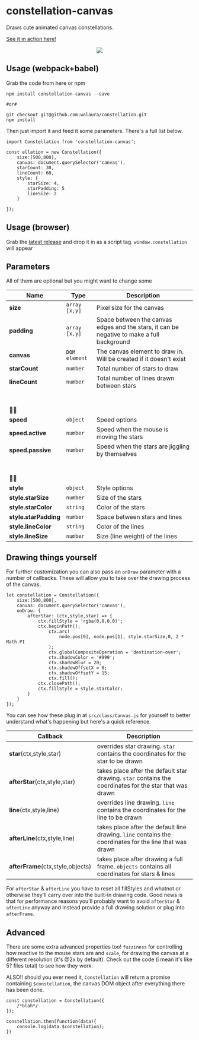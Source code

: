 # constellation-canvas
Draws cute animated canvas constellations.

[See it in action here!](https://walaura.github.io/constellation/)

<p align="center">
  <img src="http://i.imgur.com/gLCMGoi.png">
</p>




## Usage (webpack+babel)
Grab the code from here or npm

    npm install constellation-canvas --save

    #or#

    git checkout git@github.com:walaura/constellation.git
    npm install

Then just import it and feed it some parameters. There's a full list below.

    import Constellation from 'constellation-canvas';

    const ellation = new Constellation({
        size:[500,800],
        canvas: document.querySelector('canvas'),
        starCount: 30,
        lineCount: 60,
        style: {
            starSize: 4,
            starPadding: 5
            lineSize: 2
        }

    });




## Usage (browser)
Grab the [latest release](https://github.com/walaura/constellation/releases) and drop it in as a script tag. `window.constellation` will appear




## Parameters
All of them are optional but you might want to change some

| Name | Type | Description |
| --- | --- | --- |
| **size** | `array [x,y]` | Pixel size for the canvas |
| **padding** | `array [x,y]` | Space between the canvas edges and the stars, it can be negative to make a full background  |
| **canvas** | `DOM element` | The canvas element to draw in. Will be created if it doesn't exist |
| **starCount** | `number` | Total number of stars to draw |
| **lineCount** | `number`  | Total number of lines drawn between stars |
| <br><br>🏃‍💨 |  |  |
| **speed** | `object` | Speed options |
| **speed.active** | `number` | Speed when the mouse is moving the stars |
| **speed.passive** | `number` | Speed when the stars are jiggling by themselves |
| <br><br>👩‍🎨 |  |  |
| **style** | `object` | Style options |
| **style.starSize** | `number` | Size of the stars |
| **style.starColor** | `string` | Color of the stars  |
| **style.starPadding** | `number` | Space between stars and lines |
| **style.lineColor** | `string` | Color of the lines |
| **style.lineSize** | `number` | Size (line weight) of the lines |




## Drawing things yourself
For further customization you can also pass an `onDraw` parameter with a number of callbacks. These will allow you to take over the drawing process of the canvas.

    let constellation = Constellation({
        size:[500,800],
        canvas: document.querySelector('canvas'),
        onDraw: {
            afterStar: (ctx,style,star) => {
                ctx.fillStyle = 'rgba(0,0,0,0)';
                ctx.beginPath();
                    ctx.arc(
                        node.pos[0], node.pos[1], style.starSize,0, 2 * Math.PI
                    );
                    ctx.globalCompositeOperation = 'destination-over';
                    ctx.shadowColor = '#999';
                    ctx.shadowBlur = 20;
                    ctx.shadowOffsetX = 0;
                    ctx.shadowOffsetY = 15;
                    ctx.fill();
                ctx.closePath();
                ctx.fillStyle = style.starColor;
            }
        }
    });

You can see how these plug in at `src/class/Canvas.js` for yourself to better understand what's happening but here's a quick reference.

| Callback | Description |
| --- | --- |
| **star**(ctx,style,star) | overrides star drawing. `star` contains the coordinates for the star to be drawn |
| **afterStar**(ctx,style,star) | takes place after the default star drawing. `star` contains the coordinates for the star that was drawn |
| **line**(ctx,style,line) | overrides line drawing. `line` contains the coordinates for the line to be drawn |
| **afterLine**(ctx,style,line) | takes place after the default line drawing. `line` contains the coordinates for the line that was drawn |
| **afterFrame**(ctx,style,objects) | takes place after drawing a full frame. `objects` contains all coordinates for stars & lines |

For `afterStar` & `afterLine` you have to reset all fillStyles and whatnot or otherwise they'll carry over into the built-in drawing code. Good news is that for performance reasons you'll probably want to avoid `afterStar` & `afterLine` anyway and instead provide a full drawing solution or plug into `afterFrame`.


## Advanced
There are some extra advanced properties too! `fuzziness` for controlling how reactive to the mouse stars are and `scale`, for drawing the canvas at a different resolution (it's @2x by default). Check out the code (i mean it's like 5? files total) to see how they work.

ALSO!! should you ever need it, `Constellation` will return a promise containing `$constellation`, the canvas DOM object after everything there has been done.

    const constellation = Constellation({
        /*blah*/
    });

    constellation.then(function(data){
        console.log(data.$constellation);
    })
